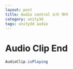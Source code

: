 ```yaml
---
layout: post
title: Audio control 소리 제어
category: unity3d
tags: unity3d audio
---
```


# Audio Clip End
```c#
AudioClip.isPlaying
```
